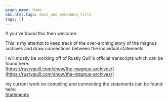 ```yaml
---
graph_name: Home
obs.html.tags: dont_add_embedded_title
tags: []
---
```

   
If you've found this then welcome.   
   
This is my attempt to keep track of the over-arching story of the magnus archives and draw connections between the individual statements.   
   
I will mostly be working off of Rustly Quill's official transcripts which can be found here:   
[https://rustyquill.com/show/the-magnus-archives/](https://rustyquill.com/show/the-magnus-archives/)   
   
my current work on compiling and connecting the statements can be found here:   
[Statements](./Statements/Statements.md)